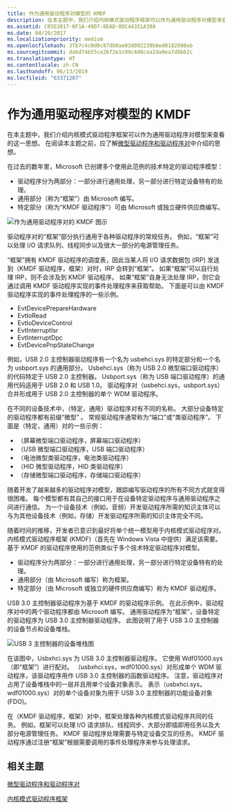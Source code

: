 ```yaml
---
title: 作为通用驱动程序对模型的 KMDF
description: 在本主题中，我们介绍内核模式驱动程序框架可以作为通用驱动程序对模型来查看的这一思想。
ms.assetid: C05E3017-0F1A-49D7-8EAD-0DC44351A39A
ms.date: 04/20/2017
ms.localizationpriority: medium
ms.openlocfilehash: 3fb7c4c0d0c87db0ae03d092239b6ed0182098eb
ms.sourcegitcommit: dabd74b55ce26f2e1c99c440cea2da9ea7d8b62c
ms.translationtype: HT
ms.contentlocale: zh-CN
ms.lasthandoff: 06/13/2019
ms.locfileid: "63371287"
---
```

# <a name="kmdf-as-a-generic-driver-pair-model"></a>作为通用驱动程序对模型的 KMDF


在本主题中，我们介绍内核模式驱动程序框架可以作为通用驱动程序对模型来查看的这一思想。 在阅读本主题之前，应了解[微型驱动程序和驱动程序对](minidrivers-and-driver-pairs.md)中介绍的思想。

在过去的数年里，Microsoft 已创建多个使用此范例的技术特定的驱动程序模型：

-   驱动程序分为两部分：一部分进行通用处理，另一部分进行特定设备特有的处理。
-   通用部分（称为“框架”）由 Microsoft 编写。
-   特定部分（称为“KMDF 驱动程序”）可由 Microsoft 或独立硬件供应商编写。

![作为通用驱动程序对的 KMDF 图示](images/kmdfdriverpair.png)

驱动程序对的“框架”部分执行通用于各种驱动程序的常规任务。 例如，“框架”可以处理 I/O 请求队列、线程同步以及很大一部分的电源管理任务。

“框架”拥有 KMDF 驱动程序的调度表，因此当某人将 I/O 请求数据包 (IRP) 发送到（KMDF 驱动程序，框架）对时，IRP 会转到“框架”。 如果“框架”可以自行处理 IRP，则不会涉及到 KMDF 驱动程序。 如果“框架”自身无法处理 IRP，则它会通过调用 KMDF 驱动程序实现的事件处理程序来获取帮助。 下面是可以由 KMDF 驱动程序实现的事件处理程序的一些示例。

-   EvtDevicePrepareHardware
-   EvtIoRead
-   EvtIoDeviceControl
-   EvtInterruptIsr
-   EvtInterruptDpc
-   EvtDevicePnpStateChange

例如，USB 2.0 主控制器驱动程序有一个名为 usbehci.sys 的特定部分和一个名为 usbport.sys 的通用部分。 Usbehci.sys（称为 USB 2.0 微型端口驱动程序）的代码特定于 USB 2.0 主控制器。 Usbport.sys（称为 USB 端口驱动程序）的通用代码适用于 USB 2.0 和 USB 1.0。 驱动程序对（usbehci.sys，usbport.sys）合并形成用于 USB 2.0 主控制器的单个 WDM 驱动程序。

在不同的设备技术中，（特定，通用）驱动程序对有不同的名称。 大部分设备特定的驱动程序都有前缀“微型”  。 常规驱动程序通常称为“端口”或“类驱动程序”。 下面是（特定，通用）对的一些示例：

-   （屏幕微型端口驱动程序，屏幕端口驱动程序）
-   （USB 微型端口驱动程序，USB 端口驱动程序）
-   （电池微型类驱动程序，电池类驱动程序）
-   （HID 微型驱动程序，HID 类驱动程序）
-   （存储微型端口驱动程序，存储端口驱动程序）

随着开发了越来越多的驱动程序对模型，跟踪编写驱动程序的所有不同方式就变得很困难。 每个模型都有其自己的接口用于在设备特定驱动程序与通用驱动程序之间进行通信。 为一个设备技术（例如，音频）开发驱动程序所需的知识主体可以与为其他设备技术（例如，存储）开发驱动程序所需的知识主体完全不同。

随着时间的推移，开发者已意识到最好将单个统一模型用于内核模式驱动程序对。 内核模式驱动程序框架 (KMDF)（首先在 Windows Vista 中提供）满足该需要。 基于 KMDF 的驱动程序使用的范例类似于多个技术特定驱动程序对模型。

-   驱动程序分为两部分：一部分进行通用处理，另一部分进行特定设备特有的处理。
-   通用部分（由 Microsoft 编写）称为框架。
-   特定部分（由 Microsoft 或独立的硬件供应商编写）称为 KMDF 驱动程序。

USB 3.0 主控制器驱动程序为基于 KMDF 的驱动程序示例。 在此示例中，驱动程序对中的两个驱动程序都由 Microsoft 编写。 通用驱动程序为“框架”，设备特定的驱动程序为 USB 3.0 主控制器驱动程序。 此图说明了用于 USB 3.0 主控制器的设备节点和设备堆栈。

![USB 3 主控制器的设备堆栈图](images/kmdfaspair01.png)

在该图中，Usbxhci.sys 为 USB 3.0 主控制器驱动程序。 它使用 Wdf01000.sys（即“框架”）进行配对。 （usbxhci.sys，wdf01000.sys）对形成单个 WDM 驱动程序，该驱动程序用作 USB 3.0 主控制器的函数驱动程序。 注意，驱动程序对占用了设备堆栈中的一层并且用单个设备对象表示。 表示（usbxhci.sys，wdf01000.sys）对的单个设备对象为用于 USB 3.0 主控制器的功能设备对象 (FDO)。

在（KMDF 驱动程序，框架）对中，框架处理各种内核模式驱动程序共同的任务。 例如，框架可以处理 I/O 请求排队、线程同步、大部分即插即用任务以及大部分电源管理任务。 KMDF 驱动程序处理需要与特定设备交互的任务。 KMDF 驱动程序通过注册“框架”根据需要调用的事件处理程序来参与处理请求。

## <a name="span-idrelatedtopicsspanrelated-topics"></a><span id="related_topics"></span>相关主题


[微型驱动程序和驱动程序对](minidrivers-and-driver-pairs.md)

[内核模式驱动程序框架](https://docs.microsoft.com/windows-hardware/drivers/wdf/)

 

 






